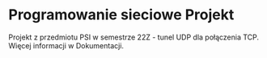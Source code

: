 # Programowanie sieciowe Projekt
Projekt z przedmiotu PSI w semestrze 22Z - tunel UDP dla połączenia TCP. Więcej informacji w Dokumentacji.
